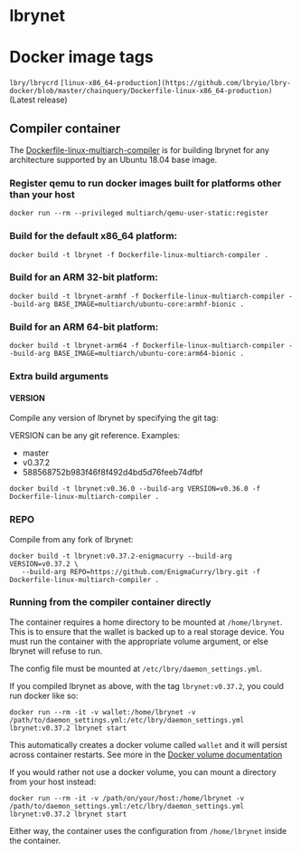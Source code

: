 # lbrynet
# Docker image tags
`lbry/lbrycrd`
`[linux-x86_64-production](https://github.com/lbryio/lbry-docker/blob/master/chainquery/Dockerfile-linux-x86_64-production)` (Latest release)

## Compiler container

The [Dockerfile-linux-multiarch-compiler](Dockerfile-linux-multiarch-compiler) is for building lbrynet for any architecture supported
by an Ubuntu 18.04 base image.

### Register qemu to run docker images built for platforms other than your host

```
docker run --rm --privileged multiarch/qemu-user-static:register
```

### Build for the default x86_64 platform:

```
docker build -t lbrynet -f Dockerfile-linux-multiarch-compiler .
```

### Build for an ARM 32-bit platform:

```
docker build -t lbrynet-armhf -f Dockerfile-linux-multiarch-compiler --build-arg BASE_IMAGE=multiarch/ubuntu-core:armhf-bionic .
```

### Build for an ARM 64-bit platform:

```
docker build -t lbrynet-arm64 -f Dockerfile-linux-multiarch-compiler --build-arg BASE_IMAGE=multiarch/ubuntu-core:arm64-bionic .
```

### Extra build arguments

#### VERSION

Compile any version of lbrynet by specifying the git tag:

VERSION can be any git reference. Examples:
 
 * master
 * v0.37.2
 * 588568752b983f46f8f492d4bd5d76feeb74dfbf

```
docker build -t lbrynet:v0.36.0 --build-arg VERSION=v0.36.0 -f Dockerfile-linux-multiarch-compiler .
```

### REPO

Compile from any fork of lbrynet:

```
docker build -t lbrynet:v0.37.2-enigmacurry --build-arg VERSION=v0.37.2 \
   --build-arg REPO=https://github.com/EnigmaCurry/lbry.git -f Dockerfile-linux-multiarch-compiler .
```

### Running from the compiler container directly

The container requires a home directory to be mounted at `/home/lbrynet`. This
is to ensure that the wallet is backed up to a real storage device. You must run
the container with the appropriate volume argument, or else lbrynet will refuse
to run.

The config file must be mounted at `/etc/lbry/daemon_settings.yml`.

If you compiled lbrynet as above, with the tag `lbrynet:v0.37.2`, you could run
docker like so:

```
docker run --rm -it -v wallet:/home/lbrynet -v /path/to/daemon_settings.yml:/etc/lbry/daemon_settings.yml lbrynet:v0.37.2 lbrynet start
```

This automatically creates a docker volume called `wallet` and it will persist
across container restarts. See more in the [Docker volume
documentation](https://docs.docker.com/storage/volumes/)

If you would rather not use a docker volume, you can mount a directory 
from your host instead:

```
docker run --rm -it -v /path/on/your/host:/home/lbrynet -v /path/to/daemon_settings.yml:/etc/lbry/daemon_settings.yml lbrynet:v0.37.2 lbrynet start
```

Either way, the container uses the configuration from `/home/lbrynet` inside the container.

